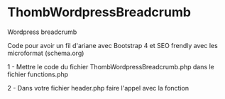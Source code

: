 # ThombWordpressBreadcrumb
Wordpress breadcrumb

Code pour avoir un fil d'ariane avec Bootstrap 4 et SEO frendly avec les microformat (schema.org)

1 - Mettre le code du fichier ThombWordpressBreadcrumb.php dans le fichier functions.php

2 - Dans votre fichier header.php faire l'appel avec la fonction

<?php the_breadcrumb() ?>
